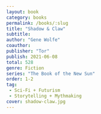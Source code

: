 ```yaml
---
layout: book
category: books
permalink: /books/:slug
title: "Shadow & Claw"
subtitle:
author: "Gene Wolfe"
coauthor:
publisher: "Tor"
publish: 2021-06-08
total: 528
genre: Fiction
series: "The Book of the New Sun"
order: 1-2
tag: 
 - Sci-Fi + Futurism
 - Storytelling + Mythmaking
cover: shadow-claw.jpg
---
```



